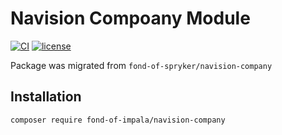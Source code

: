 # Navision Compoany Module
[![CI](https://github.com/fond-of-impala/navision-company/actions/workflows/main.yml/badge.svg)](https://github.com/fond-of-impala/navision-company/actions/workflows/main.yml)
[![license](https://img.shields.io/github/license/fond-of-impala/navision-company.svg)](https://packagist.org/packages/fond-of-impala/navision-company)

Package was migrated from `fond-of-spryker/navision-company`

## Installation

```
composer require fond-of-impala/navision-company
```
